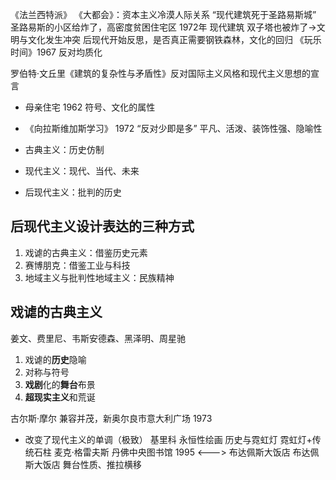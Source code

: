 《法兰西特派》
《大都会》：资本主义冷漠人际关系
“现代建筑死于圣路易斯城” 圣路易斯的小区给炸了，高密度贫困住宅区 1972年
现代建筑 双子塔也被炸了->文明与文化发生冲突
后现代开始反思，是否真正需要钢铁森林，文化的回归 《玩乐时间》1967
反对均质化

罗伯特·文丘里《建筑的复杂性与矛盾性》反对国际主义风格和现代主义思想的宣言
- 母亲住宅 1962 符号、文化的属性
- 《向拉斯维加斯学习》 1972 “反对少即是多” 平凡、活泼、装饰性强、隐喻性 

- 古典主义：历史仿制
- 现代主义：现代、当代、未来
- 后现代主义：批判的历史

## 后现代主义设计表达的三种方式

1. 戏谑的古典主义：借鉴历史元素
2. 赛博朋克：借鉴工业与科技
3. 地域主义与批判性地域主义：民族精神

## 戏谑的古典主义

姜文、费里尼、韦斯安德森、黑泽明、周星驰

1. 戏谑的**历史**隐喻
2. 对称与符号
3. **戏剧**化的**舞台**布景
4. **超现实主义**和荒诞

古尔斯·摩尔 兼容并茂，新奥尔良市意大利广场 1973
 - 改变了现代主义的单调（极致）
基里科 永恒性绘画
历史与霓虹灯 霓虹灯+传统石柱
麦克·格雷夫斯 丹佛中央图书馆 1995 <---> 布达佩斯大饭店
布达佩斯大饭店 舞台性质、推拉横移

